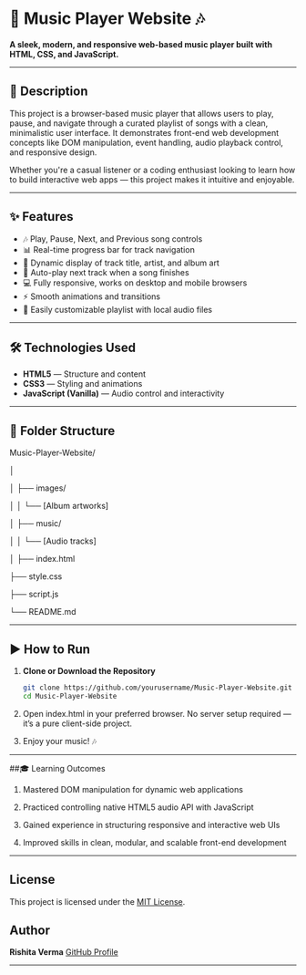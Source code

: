 # 🎵 Music Player Website 🎶

**A sleek, modern, and responsive web-based music player built with HTML, CSS, and JavaScript.**

---

## 📑 Description

This project is a browser-based music player that allows users to play, pause, and navigate through a curated playlist of songs with a clean, minimalistic user interface. It demonstrates front-end web development concepts like DOM manipulation, event handling, audio playback control, and responsive design.

Whether you're a casual listener or a coding enthusiast looking to learn how to build interactive web apps — this project makes it intuitive and enjoyable.

---

## ✨ Features

- 🎶 Play, Pause, Next, and Previous song controls  
- 📊 Real-time progress bar for track navigation  
- 🎨 Dynamic display of track title, artist, and album art  
- 🔄 Auto-play next track when a song finishes  
- 💻 Fully responsive, works on desktop and mobile browsers  
- ⚡ Smooth animations and transitions  
- 📂 Easily customizable playlist with local audio files

---

## 🛠️ Technologies Used

- **HTML5** — Structure and content  
- **CSS3** — Styling and animations  
- **JavaScript (Vanilla)** — Audio control and interactivity  

---

## 📂 Folder Structure

Music-Player-Website/

│


│ ├── images/

│ │ └── [Album artworks]

│ ├── music/

│ │ └── [Audio tracks]

│
├── index.html

├── style.css

├── script.js

└── README.md


---

## ▶️ How to Run

1. **Clone or Download the Repository**
   ```bash
   git clone https://github.com/yourusername/Music-Player-Website.git
   cd Music-Player-Website

2. Open index.html in your preferred browser.
No server setup required — it’s a pure client-side project.

3. Enjoy your music! 🎶

---

##🎓 Learning Outcomes
1. Mastered DOM manipulation for dynamic web applications

2. Practiced controlling native HTML5 audio API with JavaScript

3. Gained experience in structuring responsive and interactive web UIs

4. Improved skills in clean, modular, and scalable front-end development

---

##  License

This project is licensed under the [MIT License](LICENSE).

##  Author

**Rishita Verma**
[GitHub Profile](https://github.com/Rishita-112001)

---

